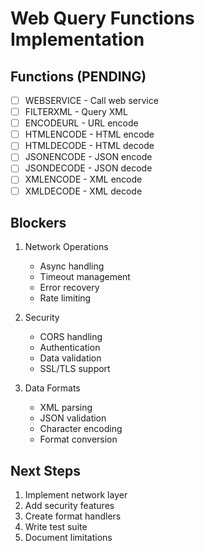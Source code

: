 # Web Query Functions Implementation

## Functions (PENDING)
- [ ] WEBSERVICE - Call web service
- [ ] FILTERXML - Query XML
- [ ] ENCODEURL - URL encode
- [ ] HTMLENCODE - HTML encode
- [ ] HTMLDECODE - HTML decode
- [ ] JSONENCODE - JSON encode
- [ ] JSONDECODE - JSON decode
- [ ] XMLENCODE - XML encode
- [ ] XMLDECODE - XML decode

## Blockers
1. Network Operations
   - Async handling
   - Timeout management
   - Error recovery
   - Rate limiting

2. Security
   - CORS handling
   - Authentication
   - Data validation
   - SSL/TLS support

3. Data Formats
   - XML parsing
   - JSON validation
   - Character encoding
   - Format conversion

## Next Steps
1. Implement network layer
2. Add security features
3. Create format handlers
4. Write test suite
5. Document limitations